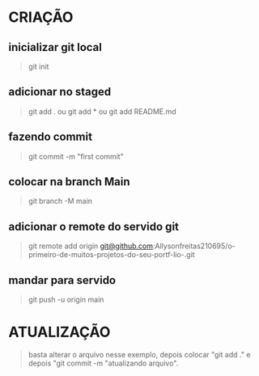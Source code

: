 # CRIAÇÃO

## inicializar git local
> git init

## adicionar no staged
> git add . ou git add * ou git add README.md

## fazendo commit 
> git commit -m "first commit"

## colocar na branch Main
> git branch -M main

## adicionar o remote do servido git
> git remote add origin git@github.com:Allysonfreitas210695/o-primeiro-de-muitos-projetos-do-seu-portf-lio-.git

## mandar para servido
> git push -u origin main

# ATUALIZAÇÃO
> basta alterar o arquivo nesse exemplo, depois colocar "git add ." e depois "git commit -m
> "atualizando arquivo".
